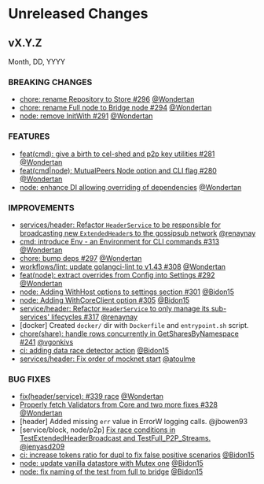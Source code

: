 # Unreleased Changes

## vX.Y.Z

Month, DD, YYYY

### BREAKING CHANGES

- [chore: rename Repository to Store #296](https://github.com/celestiaorg/celestia-node/pull/296) [@Wondertan](https://github.com/Wondertan)
- [chore: rename Full node to Bridge node #294](https://github.com/celestiaorg/celestia-node/pull/294) [@Wondertan](https://github.com/Wondertan)
- [node: remove InitWith #291](https://github.com/celestiaorg/celestia-node/pull/291) [@Wondertan](https://github.com/Wondertan)

### FEATURES

- [feat(cmd): give a birth to cel-shed and p2p key utilities #281](https://github.com/celestiaorg/celestia-node/pull/281) [@Wondertan](https://github.com/Wondertan)
- [feat(cmd|node): MutualPeers Node option and CLI flag #280](https://github.com/celestiaorg/celestia-node/pull/280) [@Wondertan](https://github.com/Wondertan)
- [node: enhance DI allowing overriding of dependencies](https://github.com/celestiaorg/celestia-node/pull/290) [@Wondertan](https://github.com/Wondertan)

### IMPROVEMENTS

- [services/header: Refactor `HeaderService` to be responsible for broadcasting new `ExtendedHeader`s to the gossipsub network](https://github.com/celestiaorg/celestia-node/pull/327) [@renaynay](https://github.com/renaynay)
- [cmd: introduce Env - an Environment for CLI commands #313](https://github.com/celestiaorg/celestia-node/pull/313) [@Wondertan](https://github.com/Wondertan)
- [chore: bump deps #297](https://github.com/celestiaorg/celestia-node/pull/297) [@Wondertan](https://github.com/Wondertan)
- [workflows/lint: update golangci-lint to v1.43 #308](https://github.com/celestiaorg/celestia-node/pull/308) [@Wondertan](https://github.com/Wondertan)
- [feat(node): extract overrides from Config into Settings #292](https://github.com/celestiaorg/celestia-node/pull/292) [@Wondertan](https://github.com/Wondertan)
- [node: Adding WithHost options to settings section #301](https://github.com/celestiaorg/celestia-node/pull/301) [@Bidon15](https://github.com/Bidon15)
- [node: Adding WithCoreClient option #305](https://github.com/celestiaorg/celestia-node/pull/305) [@Bidon15](https://github.com/Bidon15)
- [service/header: Refactor `HeaderService` to only manage its sub-services' lifecycles #317](https://github.com/celestiaorg/celestia-node/pull/317) [@renaynay](https://github.com/renaynay)
- [docker] Created `docker/` dir with `Dockerfile` and `entrypoint.sh` script. 
- [chore(share): handle rows concurrently in GetSharesByNamespace #241](https://github.com/celestiaorg/celestia-node/pull/241) [@vgonkivs](https://github.com/vgonkivs)
- [ci: adding data race detector action](https://github.com/celestiaorg/celestia-node/pull/289) [@Bidon15](https://github.com/Bidon15)
- [services/header: Fix order of mocknet start](https://github.com/celestiaorg/celestia-node/pull/342) [@atoulme](https://github.com/atoulme)

### BUG FIXES

- [fix(header/service): #339 race](https://github.com/celestiaorg/celestia-node/pull/343) [@Wondertan](https://github.com/Wondertan)
- [Properly fetch Validators from Core and two more fixes #328](https://github.com/celestiaorg/celestia-node/pull/328) [@Wondertan](https://github.com/Wondertan)
- [header] Added missing `err` value in ErrorW logging calls. @jbowen93
- [service/block, node/p2p] [Fix race conditions in TestExtendedHeaderBroadcast and TestFull_P2P_Streams.](https://github.com/celestiaorg/celestia-node/pull/288) [@jenyasd209](https://github.com/jenyasd209)
- [ci: increase tokens ratio for dupl to fix false positive scenarios](https://github.com/celestiaorg/celestia-node/pull/314) [@Bidon15](https://github.com/Bidon15)
- [node: update vanilla datastore with Mutex one](https://github.com/celestiaorg/celestia-node/pull/325) [@Bidon15](https://github.com/Bidon15)
- [node: fix naming of the test from full to bridge](https://github.com/celestiaorg/celestia-node/pull/341) [@Bidon15](https://github.com/Bidon15)
